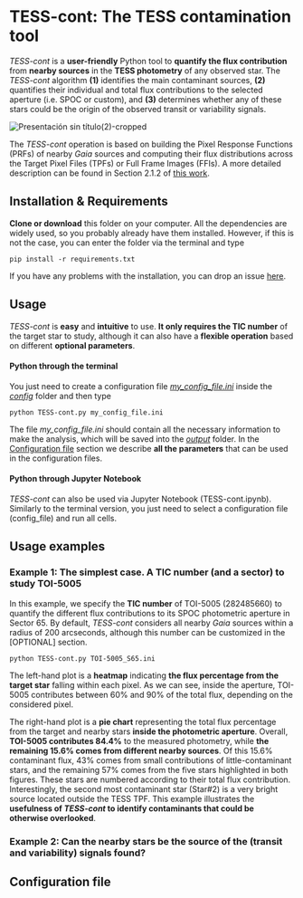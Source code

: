 # TESS-cont: The TESS contamination tool

*TESS-cont* is a **user-friendly** Python tool to **quantify the flux contribution** from **nearby sources** in the **TESS photometry** of any observed star. The *TESS-cont* algorithm **(1)** identifies the main contaminant sources, **(2)** quantifies their individual and total flux contributions to the selected aperture (i.e. SPOC or custom), and **(3)** determines whether any of these stars could be the origin of the observed transit or variability signals. 

![Presentación sin título(2)-cropped](https://github.com/user-attachments/assets/59ef2a7f-f7db-4c9a-aa74-ec2ff71dc1a7)

The *TESS-cont* operation is based on building the Pixel Response Functions (PRFs) of nearby *Gaia* sources and computing their flux distributions across the Target Pixel Files (TPFs) or Full Frame Images (FFIs). A more detailed description can be found in Section 2.1.2 of [this work]().

## Installation & Requirements

**Clone or download** this folder on your computer. All the dependencies are widely used, so you probably already have them installed. However, if this is not the case, you can enter the folder via the terminal and type
```
pip install -r requirements.txt
```
If you have any problems with the installation, you can drop an issue [here](https://github.com/castro-gzlz/TESS-cont/issues).

## Usage

*TESS-cont* is **easy** and **intuitive** to use. **It only requires the TIC number** of the target star to study, although it can also have a **flexible operation** based on different **optional parameters**.

#### Python through the terminal

You just need to create a configuration file *[my_config_file.ini](https://github.com/castro-gzlz/mr-plotter/blob/main/config/my_config_file.ini)* inside the [*config*](https://github.com/castro-gzlz/mr-plotter/tree/main/config) folder and then type

```
python TESS-cont.py my_config_file.ini
```
The file *my_config_file.ini* should contain all the necessary information to make the analysis, which will be saved into the *[output](https://github.com/castro-gzlz/mr-plotter/tree/main/output)* folder. In the [Configuration file](#configuration-file) section we describe **all the parameters** that can be used in the configuration files.


#### Python through Jupyter Notebook

*TESS-cont* can also be used via Jupyter Notebook (TESS-cont.ipynb). Similarly to the terminal version, you just need to select a configuration file (config_file) and run all cells.

## Usage examples

### Example 1: The simplest case. A TIC number (and a sector) to study TOI-5005

In this example, we specify the **TIC number** of TOI-5005 (282485660) to quantify the different flux contributions to its SPOC photometric aperture in Sector 65. By default, *TESS-cont* considers all nearby *Gaia* sources within a radius of 200 arcseconds, although this number can be customized in the [OPTIONAL] section.

```
python TESS-cont.py TOI-5005_S65.ini
```

The left-hand plot is a **heatmap** indicating **the flux percentage from the target star** falling within each pixel. As we can see, inside the aperture, TOI-5005 contributes between 60% and 90% of the total flux, depending on the considered pixel. 

The right-hand plot is a **pie chart** representing the total flux percentage from the target and nearby stars **inside the photometric aperture**. Overall, **TOI-5005 contributes 84.4%** to the measured photometry, while **the remaining 15.6% comes from different nearby sources**. Of this 15.6% contaminant flux, 43% comes from small contributions of little-contaminant stars, and the remaining 57% comes from the five stars highlighted in both figures. These stars are numbered according to their total flux contribution. Interestingly, the second most contaminant star (Star#2) is a very bright source located outside the TESS TPF. This example illustrates the **usefulness of *TESS-cont* to identify contaminants that could be otherwise overlooked**. 

### Example 2: Can the nearby stars be the source of the (transit and variability) signals found?


## Configuration file



